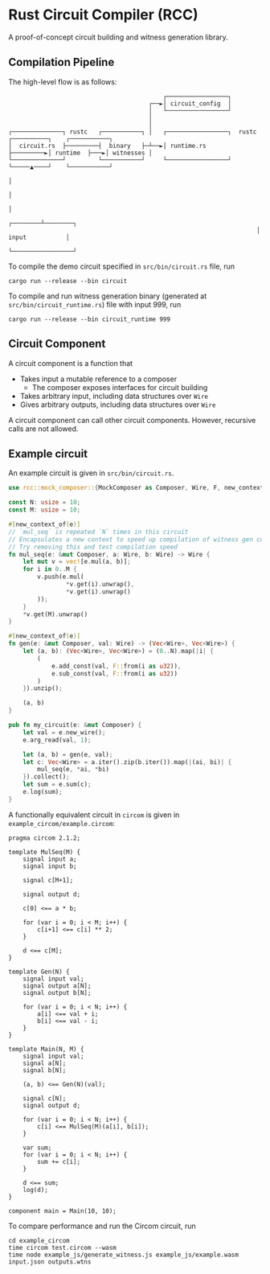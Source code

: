 # Rust Circuit Compiler (RCC)

A proof-of-concept circuit building and witness generation library.

## Compilation Pipeline

The high-level flow is as follows:

```
                                           ┌─────────────────┐
                                       ┌──►│ circuit_config  │
                                       │   └─────────────────┘
                                       │
                                       │
┌──────────────┐ rustc   ┌───────────┐ │   ┌─────────────────┐  rustc   ┌──────────┐    ┌───────────┐
│  circuit.rs  ├─────────┤  binary   ├─┴──►│ runtime.rs      ├─────────►│ runtime  ├───►│ witnesses │
└──────────────┘         └───────────┘     └─────────────────┘          └─────▲────┘    └───────────┘
                                                                              │
                                                                              │
                                                                              │
                                                                     ┌────────┴────────┐
                                                                     │ input           │
                                                                     └─────────────────┘
```

To compile the demo circuit specified in `src/bin/circuit.rs` file, run

```
cargo run --release --bin circuit
```

To compile and run witness generation binary (generated at `src/bin/circuit_runtime.rs`) file with input 999, run

```
cargo run --release --bin circuit_runtime 999
```

## Circuit Component

A circuit component is a function that
- Takes input a mutable reference to a composer
  - The composer exposes interfaces for circuit building
- Takes arbitrary input, including data structures over `Wire`
- Gives arbitrary outputs, including data structures over `Wire`

A circuit component can call other circuit components. However, recursive calls
are not allowed.

## Example circuit

An example circuit is given in `src/bin/circuit.rs`.

```rust
use rcc::mock_composer::{MockComposer as Composer, Wire, F, new_context_of};

const N: usize = 10;
const M: usize = 10;

#[new_context_of(e)]
// `mul_seq` is repeated `N` times in this circuit
// Encapsulates a new context to speed up compilation of witness gen code
// Try removing this and test compilation speed
fn mul_seq(e: &mut Composer, a: Wire, b: Wire) -> Wire {
    let mut v = vec![e.mul(a, b)];
    for i in 0..M {
        v.push(e.mul(
                *v.get(i).unwrap(),
                *v.get(i).unwrap()
        ));
    }
    *v.get(M).unwrap()
}

#[new_context_of(e)]
fn gen(e: &mut Composer, val: Wire) -> (Vec<Wire>, Vec<Wire>) {
    let (a, b): (Vec<Wire>, Vec<Wire>) = (0..N).map(|i| {
        (
            e.add_const(val, F::from(i as u32)),
            e.sub_const(val, F::from(i as u32))
        )
    }).unzip();

    (a, b)
}

pub fn my_circuit(e: &mut Composer) {
    let val = e.new_wire();
    e.arg_read(val, 1);

    let (a, b) = gen(e, val);
    let c: Vec<Wire> = a.iter().zip(b.iter()).map(|(ai, bi)| {
        mul_seq(e, *ai, *bi)
    }).collect();
    let sum = e.sum(c);
    e.log(sum);
}
```

A functionally equivalent circuit in `circom` is given in `example_circom/example.circom`:

```circom
pragma circom 2.1.2;

template MulSeq(M) {
    signal input a;
    signal input b;

    signal c[M+1];

    signal output d;

    c[0] <== a * b;

    for (var i = 0; i < M; i++) {
        c[i+1] <== c[i] ** 2;
    }

    d <== c[M];
}

template Gen(N) {
    signal input val;
    signal output a[N];
    signal output b[N];

    for (var i = 0; i < N; i++) {
        a[i] <== val + i;
        b[i] <== val - i;
    }
}

template Main(N, M) {
    signal input val;
    signal a[N];
    signal b[N];

    (a, b) <== Gen(N)(val);

    signal c[N];
    signal output d;

    for (var i = 0; i < N; i++) {
        c[i] <== MulSeq(M)(a[i], b[i]);
    }

    var sum;
    for (var i = 0; i < N; i++) {
        sum += c[i];
    }

    d <== sum;
    log(d);
}

component main = Main(10, 10);
```

To compare performance and run the Circom circuit, run

```
cd example_circom
time circom test.circom --wasm
time node example_js/generate_witness.js example_js/example.wasm input.json outputs.wtns
```
